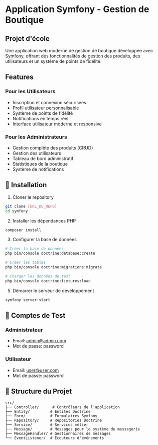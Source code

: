 # Application Symfony - Gestion de Boutique 

## Projet d'école

Une application web moderne de gestion de boutique développée avec Symfony, offrant des fonctionnalités de gestion des produits, des utilisateurs et un système de points de fidélité.

## Features

### Pour les Utilisateurs
- Inscription et connexion sécurisées
- Profil utilisateur personnalisable
- Système de points de fidélité
- Notifications en temps réel
- Interface utilisateur moderne et responsive

### Pour les Administrateurs
- Gestion complète des produits (CRUD)
- Gestion des utilisateurs
- Tableau de bord administratif
- Statistiques de la boutique
- Système de notifications


## 🔧 Installation

1. Cloner le repository
```bash
git clone [URL_DU_REPO]
cd symfony
```

2. Installer les dépendances PHP
```bash
composer install
```

3. Configurer la base de données
```bash
# Créer la base de données
php bin/console doctrine:database:create

# Créer les tables
php bin/console doctrine:migrations:migrate

# Charger les données de test
php bin/console doctrine:fixtures:load
```

5. Démarrer le serveur de développement
```bash
symfony server:start
```

## 👥 Comptes de Test

### Administrateur
- Email: admin@admin.com
- Mot de passe: password

### Utilisateur
- Email: user@user.com
- Mot de passe: password

## 📁 Structure du Projet

```
src/
├── Controller/      # Contrôleurs de l'application
├── Entity/         # Entités Doctrine
├── Form/           # Formulaires Symfony
├── Repository/     # Repositories Doctrine
├── Service/        # Services métier
├── Message/        # Messages pour le système de messagerie
├── MessageHandler/ # Gestionnaires de messages
└── EventListener/  # Écouteurs d'événements
```
